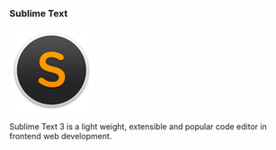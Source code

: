 ### Sublime Text

<img src='img/sublime.png' width='150' />

Sublime Text 3 is a light weight, extensible and popular code editor in frontend web development.

